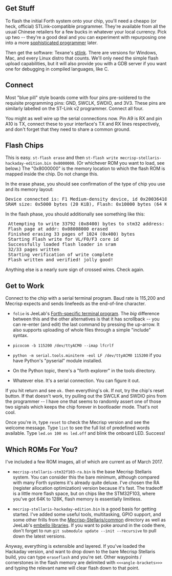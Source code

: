 ## Get Stuff

To flash the initial Forth system onto your chip, you'll need a cheapo (or heck, official) STLink-compatible programmer.  They're available from all the usual Chinese retailers for a few bucks in whatever your local currency.  Pick up two -- they're a good deal and you can experiment with repurposing one into a more [sophisticated programmer](https://github.com/blacksphere/blackmagic/wiki) later.

Then get the software: Texane's [stlink](https://github.com/texane/stlink).  There are versions for Windows, Mac, and every Linux distro that counts.  We'll only need the simple flash upload capabilities, but it will also provide you with a GDB server if you want one for debugging in compiled languages, like C.

## Connect

Most "blue pill" style boards come with four pins pre-soldered to the requisite programming pins: GND, SWCLK, SWDIO, and 3V3.  These pins are similarly labelled on the ST-Link v2 programmer.  Connect all four.

You might as well wire up the serial connections now.  Pin A9 is RX and pin A10 is TX, connect these to your interface's TX and RX lines respectively, and don't forget that they need to share a common ground.  

## Flash Chips

This is easy.  `st-flash erase` and then `st-flash write mecrisp-stellaris-hackaday-edition.bin 0x8000000`.  (Or whichever ROM you want to load, see below.)  The "0x8000000" is the memory location to which the flash ROM is mapped inside the chip.  Do not change this.

In the erase phase, you should see confirmation of the type of chip you use and its memory layout: 
<pre>
Device connected is: F1 Medium-density device, id 0x20036410
SRAM size: 0x5000 bytes (20 KiB), Flash: 0x10000 bytes (64 KiB) in pages of 1024 bytes
</pre>

In the flash phase, you should additionally see something like this:
<pre>
 Attempting to write 33792 (0x8400) bytes to stm32 address: 134217728 (0x8000000)
 Flash page at addr: 0x08008000 erased
 Finished erasing 33 pages of 1024 (0x400) bytes
 Starting Flash write for VL/F0/F3 core id
 Successfully loaded flash loader in sram
 32/33 pages written
 Starting verification of write complete
 Flash written and verified! jolly good!
</pre>

Anything else is a nearly sure sign of crossed wires.  Check again.

## Get to Work

Connect to the chip with a serial terminal program.  Baud rate is 115,200 and Mecrisp expects and sends linefeeds as the end-of-line character.  

* `folie` is JeeLab's [Forth-specific terminal program](https://github.com/jeelabs/folie).  The _big_ difference between this and the other alternatives is that it has scrollback -- you can re-enter (and edit) the last command by pressing the up-arrow.  It also supports uploading of whole files through a simple "include" syntax.  

* `picocom -b 115200 /dev/ttyACM0 --imap lfcrlf` 

* `python -m serial.tools.miniterm -eol LF /dev/ttyACM0 115200` if you have Python's "pyserial" module installed.  

* On the Python topic, there's a "forth explorer" in the tools directory.

* Whatever else.  It's a serial connection.  You can figure it out.

If you hit return and see `ok.` then everything's ok.  If not, try the chip's reset button.  If that doesn't work, try pulling out the SWCLK and SWDIO pins from the programmer -- I have one that seems to randomly assert one of those two signals which keeps the chip forever in bootloader mode.  That's not cool.  

Once you're in, type `reset` to check the Mecrisp version and see the welcome message. Type `list` to see the full list of predefined words available.  Type `led.on 100 ms led.off` and blink the onboard LED.  Success! 

## Which ROMs For You?

I've included a few ROM images, all of which are current as of March 2017.  

* `mecrisp-stellaris-stm32f103-ra.bin` is the base Mecrisp Stellaris system.  You can consider this the bare minimum, although compared with many Forth systems it's already quite deluxe.  I've chosen the RA (register allocation optimization) version because it's fast.  The tradeoff is a little more flash space, but on chips like the STM32F103, where you've got 64K to 128K, flash memory is essentially limitless.  

* `mecrisp-stellaris-hackaday-edition.bin` is a good basis for getting started.  I've added some useful tools, multitasking, GPIO support, and some other frills from the [Mecrisp-Stellaris/common](https://github.com/jeelabs/mecrisp-stellaris/tree/master/common) directory as well as JeeLab's [embello libraries](https://github.com/jeelabs/embello/tree/master/explore/1608-forth).  If you want to poke around in the code there, don't forget to run `git submodule update --init --recursive` to pull down the latest versions.

Anyway, everything is extensible and layered.  If you've loaded the Hackaday version, and want to drop down to the bare Mecrisp Stellaris build, you can type `eraseflash` and you're set.  Other waypoints / cornerstones in the flash memory are delimited with `<<<angle-brackets>>>` and typing the relevant name will clear flash down to that point.




